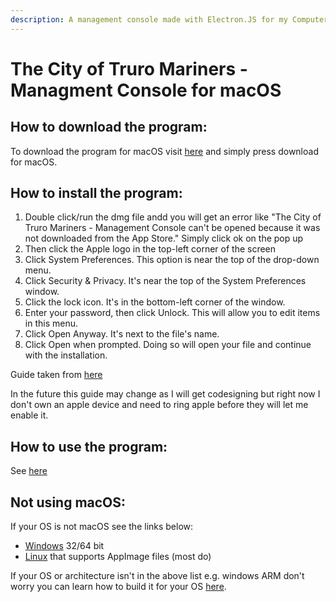 ```yaml
---
description: A management console made with Electron.JS for my Computer Science A-Level
---
```


# The City of Truro Mariners - Managment Console for macOS

## How to download the program:

To download the program for macOS visit [here](https://lucas-testing.000webhostapp.com/release/index) and simply press download for macOS.

## How to install the program:

1. Double click/run the dmg file andd you will get an error like "The City of Truro Mariners - Management Console can't be opened because it was not downloaded from the App Store." Simply click ok on the pop up
2. Then click the Apple logo in the top-left corner of the screen
3. Click System Preferences. This option is near the top of the drop-down menu.
4. Click Security & Privacy. It's near the top of the System Preferences window.
5. Click the lock icon. It's in the bottom-left corner of the window.
6. Enter your password, then click Unlock. This will allow you to edit items in this menu.
7. Click Open Anyway. It's next to the file's name.
8. Click Open when prompted. Doing so will open your file and continue with the installation.

Guide taken from [here](https://www.wikihow.com/Install-Software-from-Unsigned-Developers-on-a-Mac)

In the future this guide may change as I will get codesigning but right now I don't own an apple device and need to ring apple before they will let me enable it.

## How to use the program:

See [here](./how-to-use)

## Not using macOS:

If your OS is not macOS see the links below:

* [Windows](./windows "Windows Docs") 32/64 bit
* [Linux](./linux "Linux Docs") that supports AppImage files (most do)

If your OS or architecture isn't in the above list e.g. windows ARM don't worry you can learn how to build it for your OS [here](./unsupported "Unsupported OS").